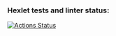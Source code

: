 ### Hexlet tests and linter status:
[![Actions Status](https://github.com/hakon22/frontend-project-12/workflows/hexlet-check/badge.svg)](https://github.com/hakon22/frontend-project-12/actions)